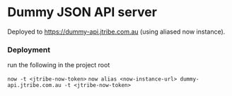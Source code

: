 # Dummy JSON API server

Deployed to https://dummy-api.jtribe.com.au (using aliased now instance).

### Deployment
run the following in the project root

`now -t <jtribe-now-token>`
`now alias <now-instance-url> dummy-api.jtribe.com.au -t <jtribe-now-token>`